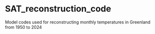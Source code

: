 # SAT_reconstruction_code
Model codes used for reconstructing monthly temperatures in Greenland from 1950 to 2024
